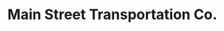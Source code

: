 ---
title: "Main Street Transportation Co."
url: /lake-buena-vista/main-street-transportation-co/
shop: kiosk
---